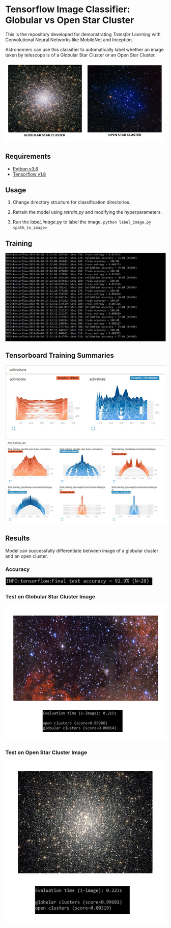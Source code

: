 # Tensorflow Image Classifier: Globular vs Open Star Cluster

This is the repository developed for demonstrating _Transfer Learning_ with Convolutional Neural Networks like MobileNet and Inception.

Astronomers can use this classifier to automatically label whether an image taken by telescope is of a Globular Star Cluster or an Open Star Cluster.

![diff](screenshots/diffclusters.jpg)

## Requirements

- [Python v3.6](https://www.python.org/)
- [Tensorflow v1.8](https://www.tensorflow.org/)

## Usage 

1. Change directory structure for classification directories.

2. Retrain the model using _retrain.py_ and modifying the hyperparameters.

2. Run the _label_image.py_ to label the image. `python label_image.py <path_to_image>`

## Training

![training](screenshots/training.jpg)

## Tensorboard Training Summaries

![s1](screenshots/tensorboard1.jpg)
![s2](screenshots/tensorboard2.jpg)

## Results
Model can successfully differentiate between image of a globular cluster and an open cluster. 

### Accuracy
![accuracy](screenshots/fin.jpg)

### Test on Globular Star Cluster Image
![result1](screenshots/result1.png)

### Test on Open Star Cluster Image
![result2](screenshots/result2.png)
